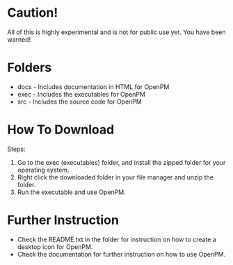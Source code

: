# Caution!

All of this is highly experimental and is not for public use yet. You have been warned!

# Folders

- docs - Includes documentation in HTML for OpenPM
- exec - Includes the executables for OpenPM
- src - Includes the source code for OpenPM

# How To Download

Steps:

1. Go to the exec (executables) folder, and install the zipped folder for your operating system.
2. Right click the downloaded folder in your file manager and unzip the folder.
3. Run the executable and use OpenPM.

# Further Instruction

- Check the README.txt in the folder for instruction on how to create a desktop icon for OpenPM.
- Check the documentation for further instruction on how to use OpenPM.
